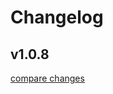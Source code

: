 # Changelog


## v1.0.8

[compare changes](https://github.com/timb-103/nuxt-mongodb/compare/v1.0.4...v1.0.8)

